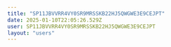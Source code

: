 ```yaml
---
title: "SP11JBVVRR4VY0SR9MRSSKB22HJ5QWGWE3E9CEJPT"
date: 2025-01-10T22:05:26.529Z
user: SP11JBVVRR4VY0SR9MRSSKB22HJ5QWGWE3E9CEJPT
layout: "users"
---
```

    